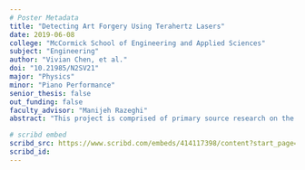 ```yaml
---
# Poster Metadata
title: "Detecting Art Forgery Using Terahertz Lasers"
date: 2019-06-08
college: "McCormick School of Engineering and Applied Sciences"
subject: "Engineering"
author: "Vivian Chen, et al."
doi: "10.21985/N2SV21"
major: "Physics"
minor: "Piano Performance"
senior_thesis: false
out_funding: false
faculty_advisor: "Manijeh Razeghi"
abstract: "This project is comprised of primary source research on the field of semiconductor microscopy. We were interested in determining a more interdisciplinary application of this technology, as the most frequently cited applications are for defense purposes such as drug screening or infrared imaging. When we researched, we found that these technologies have been used in detecting art forgery and were intrigued to find that laser imaging boasts remarkable benefits over prior methods, as they are not destructive and offer large amounts of information beyond what surface level techniques can provide. The intent of the project was to come up with a 30-minute presentation outlining current technologies and possible improvements to the technology. Due to the scientific properties of different colors of lights, lasers of different colors can be used to determine chemical composition of paints without destructive chemical processes and can also be used to find hidden signatures or features underneath other layers of paint. This is because certain colors can see through certain layers, exactly like an X-ray, and display features at varying depths below the surface. We briefly discuss using more advanced light sources and the types of advantages they can offer, in addition to possible improvements allowing for lower cost and higher temperature operation of these kinds of systems. There is currently a barrier to commercialization both in cost and in temperature which can be resolved by some of the methods we propose for laser and detector construction."

# scribd embed
scribd_src: https://www.scribd.com/embeds/414117398/content?start_page=1&view_mode=scroll&show_recommendations=false&access_key=key-veoSpVyk96RpncWQZKOa
scribd_id:
---
```

